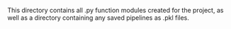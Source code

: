 This directory contains all .py function modules created for the project, as well as a directory containing any saved
pipelines as .pkl files.
